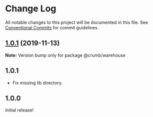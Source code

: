 # Change Log

All notable changes to this project will be documented in this file.
See [Conventional Commits](https://conventionalcommits.org) for commit guidelines.

## [1.0.1](https://github.com/mskelton/crumbs/compare/@crumb/warehouse@1.0.0...@crumb/warehouse@1.0.1) (2019-11-13)

**Note:** Version bump only for package @crumb/warehouse





## 1.0.1

- Fix missing lib directory.

## 1.0.0

Initial release!
